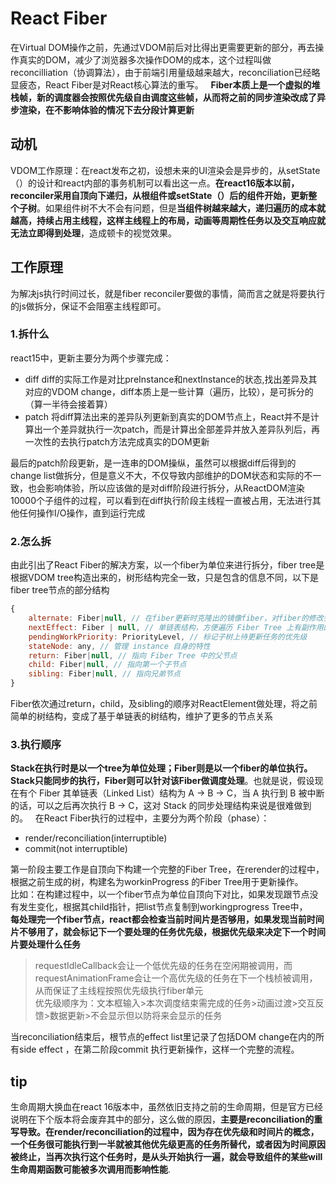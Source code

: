 # React Fiber

在Virtual DOM操作之前，先通过VDOM前后对比得出更需要更新的部分，再去操作真实的DOM，减少了浏览器多次操作DOM的成本，这个过程叫做reconcilliation（协调算法），由于前端引用量级越来越大，reconciliation已经略显疲态，React Fiber是对React核心算法的重写。
&nbsp;
**Fiber本质上是一个虚拟的堆栈帧，新的调度器会按照优先级自由调度这些帧，从而将之前的同步渲染改成了异步渲染，在不影响体验的情况下去分段计算更新**

## 动机

VDOM工作原理：在react发布之初，设想未来的UI渲染会是异步的，从setState（）的设计和react内部的事务机制可以看出这一点。**在react16版本以前，reconciler采用自顶向下递归，从根组件或setState（）后的组件开始，更新整个子树**。如果组件树不大不会有问题，但是**当组件树越来越大，递归遍历的成本就越高，持续占用主线程，这样主线程上的布局，动画等周期性任务以及交互响应就无法立即得到处理**，造成顿卡的视觉效果。

## 工作原理

为解决js执行时间过长，就是fiber reconciler要做的事情，简而言之就是将要执行的js做拆分，保证不会阻塞主线程即可。

### 1.拆什么

react15中，更新主要分为两个步骤完成：

* diff diff的实际工作是对比preInstance和nextInstance的状态,找出差异及其对应的VDOM change，diff本质上是一些计算（遍历，比较），是可拆分的（算一半待会接着算）
* patch 将diff算法出来的差异队列更新到真实的DOM节点上，React并不是计算出一个差异就执行一次patch，而是计算出全部差异并放入差异队列后，再一次性的去执行patch方法完成真实的DOM更新

最后的patch阶段更新，是一连串的DOM操纵，虽然可以根据diff后得到的change list做拆分，但是意义不大，不仅导致内部维护的DOM状态和实际的不一致，也会影响体验，所以应该做的是对diff阶段进行拆分，从ReactDOM渲染10000个子组件的过程，可以看到在diff执行阶段主线程一直被占用，无法进行其他任何操作I/O操作，直到运行完成

### 2.怎么拆

由此引出了React Fiber的解决方案，以一个fiber为单位来进行拆分，fiber tree是根据VDOM tree构造出来的，树形结构完全一致，只是包含的信息不同，以下是fiber tree节点的部分结构

```javascript
{
    alternate: Fiber|null, // 在fiber更新时克隆出的镜像fiber，对fiber的修改会标记在这个fiber上
    nextEffect: Fiber | null, // 单链表结构，方便遍历 Fiber Tree 上有副作用的节点
    pendingWorkPriority: PriorityLevel, // 标记子树上待更新任务的优先级
    stateNode: any, // 管理 instance 自身的特性
    return: Fiber|null, // 指向 Fiber Tree 中的父节点
    child: Fiber|null, // 指向第一个子节点
    sibling: Fiber|null, // 指向兄弟节点
}
```

Fiber依次通过return，child，及sibling的顺序对ReactElement做处理，将之前简单的树结构，变成了基于单链表的树结构，维护了更多的节点关系

### 3.执行顺序

**Stack在执行时是以一个tree为单位处理；Fiber则是以一个fiber的单位执行。Stack只能同步的执行，Fiber则可以针对该Fiber做调度处理**。也就是说，假设现在有个 Fiber 其单链表（Linked List）结构为 A → B → C，当 A 执行到 B 被中断的话，可以之后再次执行 B → C，这对 Stack 的同步处理结构来说是很难做到的。
&nbsp;
在React Fiber执行的过程中，主要分为两个阶段（phase）：

* render/reconciliation(interruptible)
* commit(not interruptible)

第一阶段主要工作是自顶向下构建一个完整的Fiber Tree，在rerender的过程中，根据之前生成的树，构建名为workinProgress 的Fiber Tree用于更新操作。  
比如：在构建过程中，以一个fiber节点为单位自顶向下对比，如果发现跟节点没有发生变化，根据其child指针，把list节点复制到workingprogress Tree中，  
**每处理完一个fiber节点，react都会检查当前时间片是否够用，如果发现当前时间片不够用了，就会标记下一个要处理的任务优先级，根据优先级来决定下一个时间片要处理什么任务**

> requestIdleCallback会让一个低优先级的任务在空闲期被调用，而requestAnimationFrame会让一个高优先级的任务在下一个栈桢被调用，从而保证了主线程按照优先级执行fiber单元  
> 优先级顺序为：文本框输入>本次调度结束需完成的任务>动画过渡>交互反馈>数据更新>不会显示但以防将来会显示的任务

当reconciliation结束后，根节点的effect list里记录了包括DOM change在内的所有side effect ，在第二阶段commit 执行更新操作，这样一个完整的流程。

## tip

生命周期大换血在react 16版本中，虽然依旧支持之前的生命周期，但是官方已经说明在下个版本将会废弃其中的部分，这么做的原因，**主要是reconciliation的重写导致。在render/reconciliation的过程中，因为存在优先级和时间片的概念，一个任务很可能执行到一半就被其他优先级更高的任务所替代，或者因为时间原因被终止，当再次执行这个任务时，是从头开始执行一遍，就会导致组件的某些will生命周期函数可能被多次调用而影响性能**.
